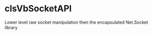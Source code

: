 clsVbSocketAPI
==============

Lower level raw socket manipulation then the encapsulated Net.Socket library 
